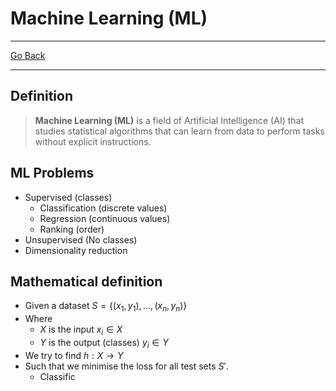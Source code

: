 # Machine Learning (ML)
---
[Go Back](UNIOVI/3S2_IntSys/README.md)

---
## Definition
> **Machine Learning (ML)** is a field of Artificial Intelligence (AI) that studies statistical algorithms that can learn from data to perform tasks without explicit instructions.
## ML Problems
- Supervised (classes)
	- Classification (discrete values)
	- Regression (continuous values)
	- Ranking (order)
- Unsupervised (No classes)
- Dimensionality reduction
## Mathematical definition
- Given a dataset $S = \{(x_1, y_1), ..., (x_n, y_n)\}$
- Where
	- $X$ is the input $x_i \in X$ 
	- $Y$ is the output (classes) $y_i \in Y$ 
- We try to find $h: X \to Y$
- Such that we minimise the loss for all test sets $S'$.
	- Classific